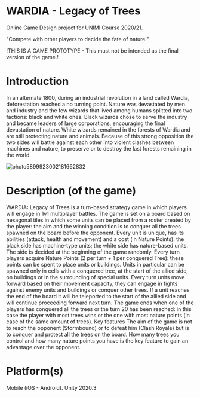 # WARDIA - Legacy of Trees
Online Game Design project for UNIMI Course 2020/21.

"Compete with other players to decide the fate of nature!"

!THIS IS A GAME PROTOTYPE - This must not be intended as the final version of the game.!


# Introduction
In an alternate 1800, during an industrial revolution in a land called Wardia, deforestation reached a no turning point. Nature was devastated by men and industry and the few wizards that lived among humans splitted into two factions: black and white ones. Black wizards chose to serve the industry and became leaders of large corporations, encouraging the final devastation of nature. White wizards remained in the forests of Wardia and are still protecting nature and animals. Because of this strong opposition the two sides will battle against each other into violent clashes between machines and nature, to preserve or to destroy the last forests remaining in the world.

![photo5899923002181662832](https://user-images.githubusercontent.com/33726212/121695489-62d17c80-cacb-11eb-8603-84090aa0a0b9.jpg)

# Description (of the game)

WARDIA: Legacy of Trees is a turn-based strategy game in which players will engage in 1v1 multiplayer battles. 
The game is set on a board based on hexagonal tiles in which some units can be placed from a roster created by the player: the aim and the winning condition is to conquer all the trees spawned on the board before the opponent. 
Every unit is unique, has its abilities (attack, health and movement)  and a cost (in Nature Points): the black side has machine-type units; the white side has nature-based units. The side is decided at the beginning of the game randomly. Every turn players acquire Nature Points (2 per turn + 1 per conquered Tree): these points can be spent to place units or buildings. Units in particular can be spawned only in cells with a conquered tree, at the start of the allied side, on buildings or in the surrounding of special units. Every turn units move forward based on their movement capacity, they can engage in fights against enemy units and buildings or conquer other trees. If a unit reaches the end of the board it will be teleported to the start of the allied side and will continue proceeding forward next turn. 
The game ends when one of the players has conquered all the trees or the turn 20 has been reached: in this case the player with most trees wins or the one with most nature points (in case of the same amount of trees).
Key features
The aim of the game is not to reach the opponent (Stormbound) or to defeat him (Clash Royale) but is to conquer and protect all the trees on the board. How many trees you control and how many nature points you have is the key feature to gain an advantage over the opponent. 

# Platform(s) 
Mobile (iOS - Android).
Unity 2020.3





